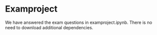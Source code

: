 # Examproject

We have answered the exam questions in examproject.ipynb. There is no need to download additional dependencies.
